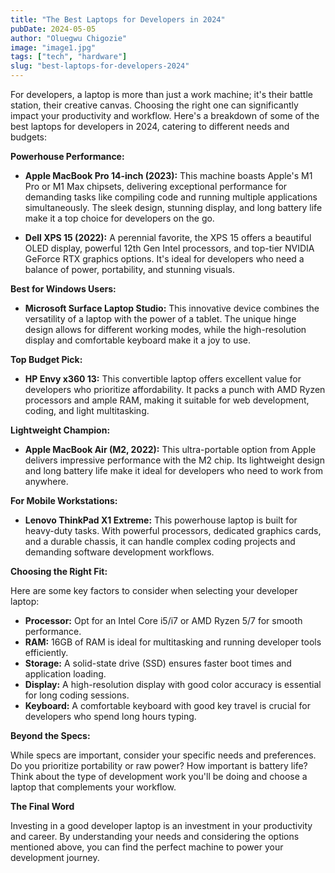 ```yaml
---
title: "The Best Laptops for Developers in 2024"
pubDate: 2024-05-05
author: "Oluegwu Chigozie"
image: "image1.jpg"
tags: ["tech", "hardware"]
slug: "best-laptops-for-developers-2024"
---
```


For developers, a laptop is more than just a work machine; it's their battle station, their creative canvas. Choosing the right one can significantly impact your productivity and workflow. Here's a breakdown of some of the best laptops for developers in 2024, catering to different needs and budgets:

**Powerhouse Performance:**

- **Apple MacBook Pro 14-inch (2023):** This machine boasts Apple's M1 Pro or M1 Max chipsets, delivering exceptional performance for demanding tasks like compiling code and running multiple applications simultaneously. The sleek design, stunning display, and long battery life make it a top choice for developers on the go.

- **Dell XPS 15 (2022):** A perennial favorite, the XPS 15 offers a beautiful OLED display, powerful 12th Gen Intel processors, and top-tier NVIDIA GeForce RTX graphics options. It's ideal for developers who need a balance of power, portability, and stunning visuals.

**Best for Windows Users:**

- **Microsoft Surface Laptop Studio:** This innovative device combines the versatility of a laptop with the power of a tablet. The unique hinge design allows for different working modes, while the high-resolution display and comfortable keyboard make it a joy to use.

**Top Budget Pick:**

- **HP Envy x360 13:** This convertible laptop offers excellent value for developers who prioritize affordability. It packs a punch with AMD Ryzen processors and ample RAM, making it suitable for web development, coding, and light multitasking.

**Lightweight Champion:**

- **Apple MacBook Air (M2, 2022):** This ultra-portable option from Apple delivers impressive performance with the M2 chip. Its lightweight design and long battery life make it ideal for developers who need to work from anywhere.

**For Mobile Workstations:**

- **Lenovo ThinkPad X1 Extreme:** This powerhouse laptop is built for heavy-duty tasks. With powerful processors, dedicated graphics cards, and a durable chassis, it can handle complex coding projects and demanding software development workflows.

**Choosing the Right Fit:**

Here are some key factors to consider when selecting your developer laptop:

- **Processor:** Opt for an Intel Core i5/i7 or AMD Ryzen 5/7 for smooth performance.
- **RAM:** 16GB of RAM is ideal for multitasking and running developer tools efficiently.
- **Storage:** A solid-state drive (SSD) ensures faster boot times and application loading.
- **Display:** A high-resolution display with good color accuracy is essential for long coding sessions.
- **Keyboard:** A comfortable keyboard with good key travel is crucial for developers who spend long hours typing.

**Beyond the Specs:**

While specs are important, consider your specific needs and preferences. Do you prioritize portability or raw power? How important is battery life? Think about the type of development work you'll be doing and choose a laptop that complements your workflow.

**The Final Word**

Investing in a good developer laptop is an investment in your productivity and career. By understanding your needs and considering the options mentioned above, you can find the perfect machine to power your development journey.
